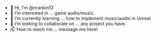 - 👋 Hi, I’m @nrankin13
- 👀 I’m interested in ... game audio/music.
- 🌱 I’m currently learning ... how to implement music/audio in Unreal.
- 💞️ I’m looking to collaborate on ... any project you have.
- 📫 How to reach me ... message me here!

<!---
nrankin13/nrankin13 is a ✨ special ✨ repository because its `README.md` (this file) appears on your GitHub profile.
You can click the Preview link to take a look at your changes.
--->
